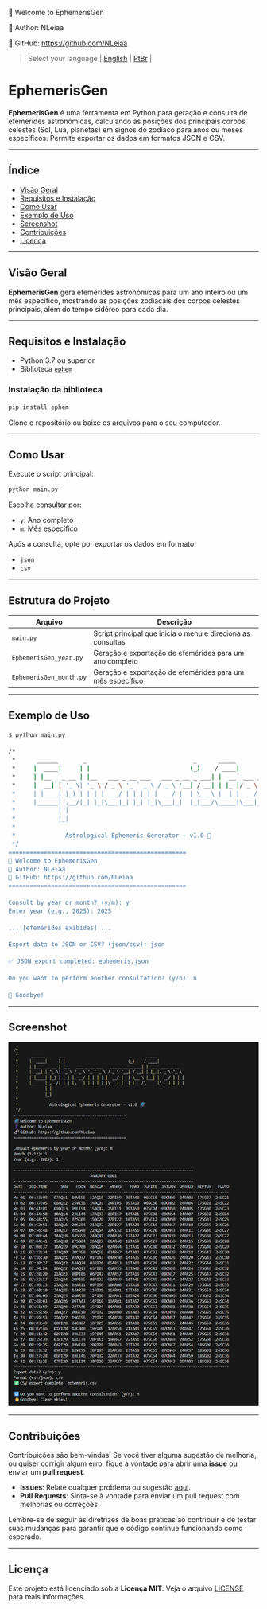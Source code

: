 🌌 Welcome to EphemerisGen

👤 Author: NLeiaa

🔗 GitHub: https://github.com/NLeiaa

> Select your language | [English](https://github.com/NLeiaa/EphemerisGen/blob/main/README/README.en.md) | [PtBr](https://github.com/NLeiaa/EphemerisGen/blob/main/README/README.br.md) |


# EphemerisGen

**EphemerisGen** é uma ferramenta em Python para geração e consulta de efemérides astronômicas, calculando as posições dos principais corpos celestes (Sol, Lua, planetas) em signos do zodíaco para anos ou meses específicos. Permite exportar os dados em formatos JSON e CSV.

---

## Índice

- [Visão Geral](#visão-geral)
- [Requisitos e Instalação](#requisitos-e-instalação)
- [Como Usar](#como-usar)
- [Exemplo de Uso](#exemplo-de-uso)
- [Screenshot](#screenshot)
- [Contribuições](#contribuições)
- [Licença](#licença)

---

## Visão Geral

**EphemerisGen** gera efemérides astronômicas para um ano inteiro ou um mês específico, mostrando as posições zodiacais dos corpos celestes principais, além do tempo sidéreo para cada dia.

---

## Requisitos e Instalação

- Python 3.7 ou superior
- Biblioteca [`ephem`](https://pypi.org/project/ephem/)

### Instalação da biblioteca

```bash
pip install ephem
```

Clone o repositório ou baixe os arquivos para o seu computador.

---

## Como Usar

Execute o script principal:

```bash
python main.py
```

Escolha consultar por:

- `y`: Ano completo  
- `m`: Mês específico

Após a consulta, opte por exportar os dados em formato:

- `json`
- `csv`

---

## Estrutura do Projeto

| Arquivo                  | Descrição                                                  |
|--------------------------|------------------------------------------------------------|
| `main.py`                | Script principal que inicia o menu e direciona as consultas |
| `EphemerisGen_year.py`   | Geração e exportação de efemérides para um ano completo     |
| `EphemerisGen_month.py`  | Geração e exportação de efemérides para um mês específico   |

---

## Exemplo de Uso

```bash
$ python main.py

/*
 *      ______       _                              _      _____
 *     |  ____|     | |                            (_)    / ____|
 *     | |__   _ __ | |__   ___ _ __ ___   ___ _ __ _ ___| |  __  ___ _ __  
 *     |  __| | '_ \| '_ \ / _ \ '_ ` _ \ / _ \ '__| / __| | |_ |/ _ \ '_ \ 
 *     | |____| |_) | | | |  __/ | | | | |  __/ |  | \__ \ |__| |  __/ | | |
 *     |______| .__/|_| |_|\___|_| |_| |_|\___|_|  |_|___/\_____|\___|_| |_|
 *            | |
 *            |_|
 *
 *              Astrological Ephemeris Generator · v1.0 🌌
 */
==================================================
🌌 Welcome to EphemerisGen
👤 Author: NLeiaa
🔗 GitHub: https://github.com/NLeiaa
==================================================

Consult by year or month? (y/m): y
Enter year (e.g., 2025): 2025

... [efemérides exibidas] ...

Export data to JSON or CSV? (json/csv): json

✅ JSON export completed: ephemeris.json

Do you want to perform another consultation? (y/n): n

👋 Goodbye!
```

---

## Screenshot
![Screenshot](/Screenshot/EphemerisGen.png)

---

## Contribuições

Contribuições são bem-vindas! Se você tiver alguma sugestão de melhoria, ou quiser corrigir algum erro, fique à vontade para abrir uma **issue** ou enviar um **pull request**.

- **Issues**: Relate qualquer problema ou sugestão [aqui](https://github.com/NLeiaa/EphemerisGen/issues).
- **Pull Requests**: Sinta-se à vontade para enviar um pull request com melhorias ou correções.

Lembre-se de seguir as diretrizes de boas práticas ao contribuir e de testar suas mudanças para garantir que o código continue funcionando como esperado.

---

## Licença

Este projeto está licenciado sob a **Licença MIT**. Veja o arquivo [LICENSE](LICENSE) para mais informações.
